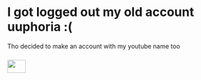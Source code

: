 # I got logged out my old account uuphoria :(
Tho decided to make an account with my youtube name too

###

<div align="left">
  <img src="https://cdn.jsdelivr.net/gh/devicons/devicon/icons/rust/rust-original.svg" height="30" width="42"  />
